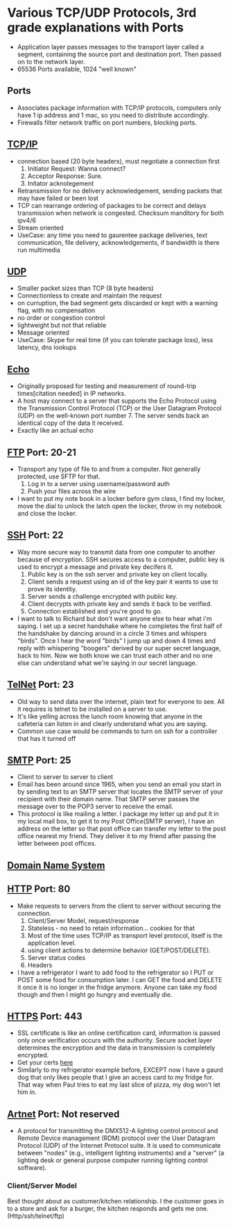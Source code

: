 # Various TCP/UDP Protocols, 3rd grade explanations with Ports

- Application layer passes messages to the transport layer called a segment, containing the source port and destination port.  Then passed on to the network layer. 
- 65536 Ports available, 1024 "well known"

## Ports
- Associates package information with TCP/IP protocols, computers only have 1 ip address and 1 mac, so you need to distribute accordingly.
- Firewalls filter network traffic on port numbers, blocking ports.

## [TCP/IP](https://en.wikipedia.org/wiki/Internet_protocol_suite)

- connection based (20 byte headers), must negotiate a connection first
    1. Initiator Request: Wanna connect?
    1. Acceptor Response: Sure.
    1. Initator acknolegement
- Retransmission for no delivery acknowledgement, sending packets that may have failed or been lost
- TCP can rearrange ordering of packages to be correct and delays transmission when network is congested.  Checksum manditory for both ipv4/6
- Stream oriented
- UseCase: any time you need to gaurentee package deliveries, text communication, file delivery, acknowledgements, if bandwidth is there run multimedia

## [UDP](https://en.wikipedia.org/wiki/User_Datagram_Protocol)

- Smaller packet sizes than TCP (8 byte headers)
- Connectionless to create and maintain the request
- on curruption, the bad segment gets discarded or kept with a warning flag, with no compensation
- no order or congestion control
- lightweight but not that reliable
- Message oriented
- UseCase: Skype for real time (if you can tolerate package loss), less latency, dns lookups

## [Echo](https://en.wikipedia.org/wiki/Echo_Protocol)

- Originally proposed for testing and measurement of round-trip times[citation needed] in IP networks.
- A host may connect to a server that supports the Echo Protocol using the Transmission Control Protocol (TCP) or the User Datagram Protocol (UDP) on the well-known port number 7. The server sends back an identical copy of the data it received.
- Exactly like an actual echo

## [FTP](https://en.wikipedia.org/wiki/File_Transfer_Protocol) Port: 20-21

- Transport any type of file to and from a computer. Not generally protected, use SFTP for that.
    1. Log in to a server using username/password auth
    1. Push your files across the wire
- I want to put my note book in a locker before gym class, I find my locker, move the dial to unlock the latch open the locker, throw in my notebook and close the locker.

## [SSH](https://en.wikipedia.org/wiki/Secure_Shell) Port: 22

- Way more secure way to transmit data from one computer to another because of encryption.  SSH secures access to a computer, public key is used to encrypt a message and private key decifers it.
    1. Public key is on the ssh server and private key on client locally.
    1. Client sends a request using an id of the key pair it wants to use to prove its identity.
    1. Server sends a challenge encrypted with public key.
    1. Client decrypts with private key and sends it back to be verified.
    1. Connection established and you're good to go.
- I want to talk to Richard but don't want anyone else to hear what i'm saying. I set up a secret handshake where he completes the first half of the handshake by dancing around in a circle 3 times and whispers "birds".  Once I hear the word "birds" I jump up and down 4 times and reply with whispering "boogers" derived by our super secret language, back to him. Now we both know we can trust each other and no one else can understand what we're saying in our secret language.

## [TelNet](https://en.wikipedia.org/wiki/Telnet) Port: 23

- Old way to send data over the internet, plain text for everyone to see. All it requires is telnet to be installed on a server to use.
- It's like yelling across the lunch room knowing that anyone in the cafeteria can listen in and clearly understand what you are saying.
- Common use case would be commands to turn on ssh for a controller that has it turned off

## [SMTP](https://en.wikipedia.org/wiki/Simple_Mail_Transfer_Protocol) Port: 25
- Client to server to server to client
- Email has been around since 1965, when you send an email you start in by sending text to an SMTP server that locates the SMTP server of your recipient with their domain name.  That SMTP server passes the message over to the POP3 server to receive the email.
- This protocol is like mailing a letter.  I package my letter up and put it in my local mail box, to get it to my Post Office(SMTP server), I have an address on the letter so that post office can transfer my letter to the post office nearest my friend.  They deliver it to my friend after passing the letter between post offices.

## [Domain Name System](https://en.wikipedia.org/wiki/Domain_Name_System)

## [HTTP](https://en.wikipedia.org/wiki/Hypertext_Transfer_Protocol) Port: 80

- Make requests to servers from the client to server without securing the connection.
    1. Client/Server Model, request/response
    1. Stateless - no need to retain information... cookies for that
    1. Most of the time uses TCP/IP as transport level protocol, itself is the application level.
    1. using client actions to determine behavior (GET/POST/DELETE).
    1. Server status codes
    1. Headers
- I have a refrigerator I want to add food to the refrigerator so I PUT or POST some food for consumption later.  I can GET the food and DELETE it once it is no longer in the fridge anymore.  Anyone can take my food though and then I might go hungry and eventually die.

## [HTTPS](https://en.wikipedia.org/wiki/HTTPS) Port: 443

- SSL certificate is like an online certification card, information is passed only once verification occurs with the authority. Secure socket layer determines the encryption and the data in transmission is completely encrypted.
- Get your certs [here](https://letsencrypt.org/)
- Similarly to my refrigerator example before, EXCEPT now I have a gaurd dog that only likes people that I give an access card to my fridge for.  That way when Paul tries to eat my last slice of pizza, my dog won't let him in.

## [Artnet](https://en.wikipedia.org/wiki/Art-Net) Port: Not reserved

- A protocol for transmitting the DMX512-A lighting control protocol and Remote Device management (RDM) protocol over the User Datagram Protocol (UDP) of the Internet Protocol suite. It is used to communicate between "nodes" (e.g., intelligent lighting instruments) and a "server" (a lighting desk or general purpose computer running lighting control software). 

### Client/Server Model

Best thought about as customer/kitchen relationship.  I the customer goes in to a store and ask for a burger, the kitchen responds and gets me one. (Http/ssh/telnet/ftp)
